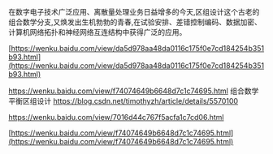 在数字电子技术广泛应用、离散量处理业务日益增多的今天,区组设计这个古老的组合数学分支,又焕发出生机勃勃的青春,在试验安排、差错控制编码、数据加密、计算机网络拓扑和神经网络互连结构中获得广泛的应用。










[https://wenku.baidu.com/view/da5d978aa48da0116c175f0e7cd184254b351b93.html](https://wenku.baidu.com/view/da5d978aa48da0116c175f0e7cd184254b351b93.html)

https://wenku.baidu.com/view/f74074649b6648d7c1c74695.html
组合数学平衡区组设计
https://blog.csdn.net/timothyzh/article/details/5570100



https://wenku.baidu.com/view/7016d44c767f5acfa1c7cd06.html




[https://wenku.baidu.com/view/f74074649b6648d7c1c74695.html](https://wenku.baidu.com/view/f74074649b6648d7c1c74695.html)


































































